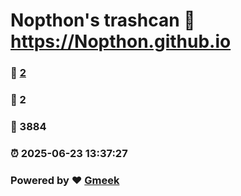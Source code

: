# Nopthon's trashcan :link: https://Nopthon.github.io 
### :page_facing_up: [2](https://Nopthon.github.io/tag.html) 
### :speech_balloon: 2 
### :hibiscus: 3884 
### :alarm_clock: 2025-06-23 13:37:27 
### Powered by :heart: [Gmeek](https://github.com/Meekdai/Gmeek)
